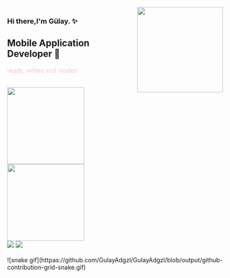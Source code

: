 <img src ="https://media.giphy.com/media/VbnUQpnihPSIgIXuZv/giphy.gif" align="right" width="200" height="200">


### Hi there,I'm Gülay. :sparkles:

## Mobile Application Developer 🫶

<font color="pink">reads, writes and 'codes'</font>
<br></br>
<div>
  <a href="https://beacons.ai/GulayAdgzl">
    <img height="180cm" src="https://github-readme-stats.vercel.app/api?username=GulayAdgzl&show_icons=true&theme=dracula&include_all-commits=true&count_private=true"/>
    <img height="180cm" src="https://github-readme-stats.vercel.app/api/top-langs/?username=GulayAdgzl&layout=compact&langs_count=16&theme=darcula"/>

<div>  
  <a href = "mailto:glyadgzl@hotmail.com"><img src="https://img.shields.io/badge/-Gmail-%23333?style=for-the-badge&logo=gmail&logoColor=white" target="_blank"></a>
  <a href="https://www.linkedin.com/in/g%C3%BClay-ad%C4%B1g%C3%BCzel/" target="_blank"><img src="https://img.shields.io/badge/-LinkedIn-%230077B5?style=for-the-badge&logo=linkedin&logoColor=white" target="_blank"></a> 
  
</div>



<br/>
<div>
![snake gif](httpas://github.com/GulayAdgzl/GulayAdgzl/blob/output/github-contribution-grid-snake.gif)
</div>
